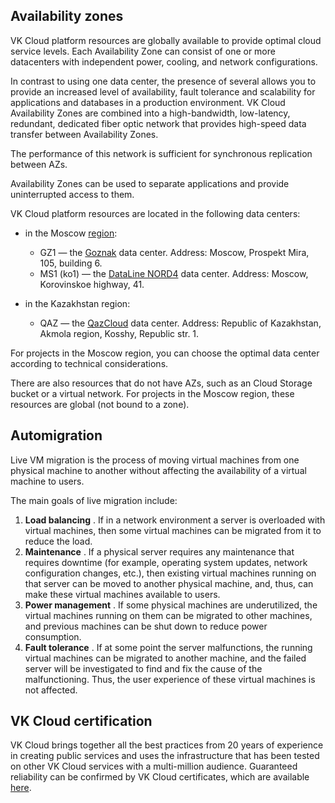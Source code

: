## Availability zones

VK Cloud platform resources are globally available to provide optimal cloud service levels. Each Availability Zone can consist of one or more datacenters with independent power, cooling, and network configurations.

In contrast to using one data center, the presence of several allows you to provide an increased level of availability, fault tolerance and scalability for applications and databases in a production environment. VK Cloud Availability Zones are combined into a high-bandwidth, low-latency, redundant, dedicated fiber optic network that provides high-speed data transfer between Availability Zones.

The performance of this network is sufficient for synchronous replication between AZs.

Availability Zones can be used to separate applications and provide uninterrupted access to them.

VK Cloud platform resources are located in the following data centers:

- in the Moscow [region](/en/base/account/concepts/regions):

  - GZ1 — the [Goznak](https://tech.goznak.ru/dc-goznak-moscow) data center. Address: Moscow, Prospekt Mira, 105, building 6.
  - MS1 (ko1) — the [DataLine NORD4](https://www.dtln.ru/tsod-nord) data center. Address: Moscow, Korovinskoe highway, 41.

- in the Kazakhstan region:

  - QAZ — the [QazCloud](https://qazcloud.kz) data center. Address: Republic of Kazakhstan, Akmola region, Kosshy, Republic str. 1.

For projects in the Moscow region, you can choose the optimal data center according to technical considerations.

<info>

There are also resources that do not have AZs, such as an Cloud Storage bucket or a virtual network. For projects in the Moscow region, these resources are global (not bound to a zone).

</info>

## Automigration

Live VM migration is the process of moving virtual machines from one physical machine to another without affecting the availability of a virtual machine to users.

The main goals of live migration include:

1.  **Load balancing** . If in a network environment a server is overloaded with virtual machines, then some virtual machines can be migrated from it to reduce the load.
2.  **Maintenance** . If a physical server requires any maintenance that requires downtime (for example, operating system updates, network configuration changes, etc.), then existing virtual machines running on that server can be moved to another physical machine, and, thus, can make these virtual machines available to users.
3.  **Power management** . If some physical machines are underutilized, the virtual machines running on them can be migrated to other machines, and previous machines can be shut down to reduce power consumption.
4.  **Fault tolerance** . If at some point the server malfunctions, the running virtual machines can be migrated to another machine, and the failed server will be investigated to find and fix the cause of the malfunctioning. Thus, the user experience of these virtual machines is not affected.

## VK Cloud certification

VK Cloud brings together all the best practices from 20 years of experience in creating public services and uses the infrastructure that has been tested on other VK Cloud services with a multi-million audience. Guaranteed reliability can be confirmed by VK Cloud certificates, which are available [here](https://cloud.vk.com/cloud-platform/certificates/).
